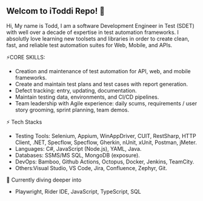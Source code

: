 ## Welcom to iToddi Repo! 👋

Hi, My name is Todd, I am a software Development Engineer in Test (SDET) with well over a decade of expertise in test automation frameworks. I absolutly love learning new toolsets and libraries in order to create clean, fast, and reliable test automation suites for Web, Mobile, and APIs.

⚡CORE SKILLS:

- Creation and maintenance of test automation for API, web, and mobile frameworks.
- Create and maintain test plans and test cases with report generation. 
- Defect tracking: entry, updating, documentation. 
- Maintain testing data, environments, and CI/CD pipelines.
- Team leadership with Agile experience: daily scums, requirements / user story grooming, sprint planning, 
 team demos.

⚡ Tech Stacks

- Testing Tools: Selenium, Appium, WinAppDriver, CUIT, RestSharp, HTTP Client, .NET, Specflow, Specflow, Gherkin, nUnit, xUnit, Postman, jMeter. 
- Languages: C#, JavaScript (Node.js), YAML, Java. 
- Databases: SSMS/MS SQL, MongoDB (exposure). 
- DevOps: Bamboo, Github Actions, Octopus, Docker, Jenkins, TeamCity.
- Others:Visual Studio, VS Code, Jira, Confluence, Zephyr, Git.

🌱 Currently diving deeper into
-  Playwright, Rider IDE, JavaScript, TypeScript, SQL

 
<!--
**iToddi/iToddi** is a ✨ _special_ ✨ repository because its `README.md` (this file) appears on your GitHub profile.

Here are some ideas to get you started:

- 🔭 I’m currently working on ...
- 🌱 I’m currently learning ...
- 👯 I’m looking to collaborate on ...
- 🤔 I’m looking for help with ...
- 💬 Ask me about ...
- 📫 How to reach me: ...
- 😄 Pronouns: ...
- ⚡ Fun fact: ...
-->
